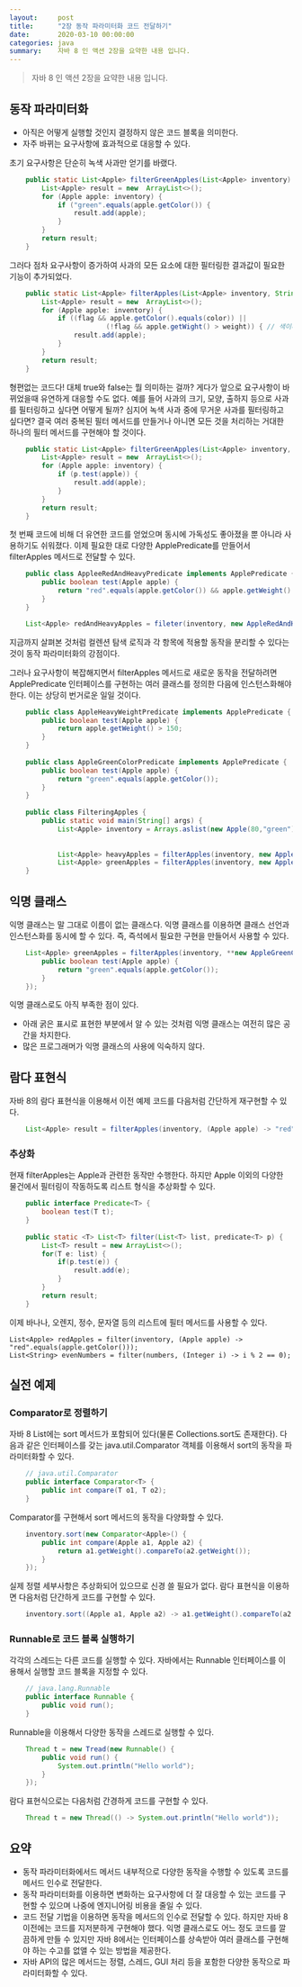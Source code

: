 ```yaml
---
layout:     post
title:      "2장 동작 파라미터화 코드 전달하기"
date:       2020-03-10 00:00:00
categories: java
summary:    자바 8 인 액션 2장을 요약한 내용 입니다.
---
```


> 자바 8 인 액션 2장을 요약한 내용 입니다.

## 동작 파라미터화

- 아직은 어떻게 실행할 것인지 결정하지 않은 코드 블록을 의미한다.
- 자주 바뀌는 요구사항에 효과적으로 대응할 수 있다.

초기 요구사항은 단순히 녹색 사과만 얻기를 바랬다. 
```java
    public static List<Apple> filterGreenApples(List<Apple> inventory) {
    	List<Apple> result = new  ArrayList<>();
    	for (Apple apple: inventory) {
    		if ("green".equals(apple.getColor()) {
    			result.add(apple);
    		}
    	}
    	return result;
    }
```

그러다 점차 요구사항이 증가하여 사과의 모든 요소에 대한 필터링한 결과값이 필요한 기능이 추가되었다. 
```java
    public static List<Apple> filterApples(List<Apple> inventory, String color, int weight, boolean flag) {
    	List<Apple> result = new  ArrayList<>();
    	for (Apple apple: inventory) {
    		if ((flag && apple.getColor().equals(color)) ||
    					(!flag && apple.getWight() > weight)) { // 색이나 무게에 따라 필터링 한다. 
    			result.add(apple);
    		}
    	}
    	return result;
    }
```

형편없는 코드다! 대체 true와 false는 뭘 의미하는 걸까? 게다가 앞으로 요구사항이 바뀌었을때 유연하게 대응할 수도 없다. 
예를 들어 사과의 크기, 모양, 출하지 등으로 사과를 필터링하고 싶다면 어떻게 될까? 심지어 녹색 사과 중에 무거운 사과를 필터링하고 싶다면? 결국 여러 중복된 필터 메서드를 만들거나 아니면 모든 것을 처리하는 거대한 하나의 필터 메서드를 구현해야 할 것이다. 
```java
    public static List<Apple> filterGreenApples(List<Apple> inventory, ApplePredicate p) {
    	List<Apple> result = new  ArrayList<>();
    	for (Apple apple: inventory) {
    		if (p.test(apple)) {
    			result.add(apple);
    		}
    	}
    	return result;
    }
```
첫 번째 코드에 비해 더 유연한 코드를 얻었으며 동시에 가독성도 좋아졌을 뿐 아니라 사용하기도 쉬워졌다. 이제 필요한 대로 다양한 ApplePredicate를 만들어서 filterApples 메서드로 전달할 수 있다. 
```java
    public class AppleeRedAndHeavyPredicate implements ApplePredicate {
    	public boolean test(Apple apple) {
    		return "red".equals(apple.getColor()) && apple.getWeight() > 150;
    	}
    }

    List<Apple> redAndHeavyApples = fileter(inventory, new AppleRedAndHeavyPredicate());
```
지금까지 살펴본 것처럼 컬렌션 탐색 로직과 각 항목에 적용할 동작을 분리할 수 있다는 것이 동작 파라미터화의 강점이다. 

그러나 요구사항이 복잡해지면서 filterApples 메서드로 새로운 동작을 전달하려면 ApplePredicate 인터페이스를 구현하는 여러 클래스를 정의한 다음에 인스턴스화해야 한다. 이는 상당히 번거로운 일일 것이다. 
```java
    public class AppleHeavyWeightPredicate implements ApplePredicate {
    	public boolean test(Apple apple) {
    		return apple.getWeight() > 150;
    	}
    }
    
    public class AppleGreenColorPredicate implements ApplePredicate {
    	public boolean test(Apple apple) {
    		return "green".equals(apple.getColor());
    	}
    }
    
    public class FilteringApples {
    	public static void main(String[] args) {
    		List<Apple> inventory = Arrays.aslist(new Apple(80,"green"),
    																					new Apple(155, "green"),
    																					new Apple(120, "red"));
    		List<Apple> heavyApples = filterApples(inventory, new AppleHeavyWeightPredicate());
    		List<Apple> greenApples = filterApples(inventory, new AppleGreenColorPredicate ());
    }
```
## 익명 클래스

익명 클래스는 말 그대로 이름이 없는 클래스다. 익명 클래스를 이용하면 클래스 선언과 인스턴스화를 동시에 할 수 있다. 즉, 즉석에서 필요한 구현을 만들어서 사용할 수 있다. 
```java
    List<Apple> greenApples = filterApples(inventory, **new AppleGreenColorPredicate() {**
    	public boolean test(Apple apple) {
    		return "green".equals(apple.getColor());
    	}
    });
```

익명 클래스로도 아직 부족한 점이 있다. 

- 아래 굵은 표시로 표현한 부분에서 알 수 있는 것처럼 익명 클래스는 여전히 많은 공간을 차지한다.
- 많은 프로그래머가 익명 클래스의 사용에 익숙하지 않다.

## 람다 표현식

자바 8의 람다 표현식을 이용해서 이전 예제 코드를 다음처럼 간단하게 재구현할 수 있다. 
```java
    List<Apple> result = filterApples(inventory, (Apple apple) -> "red".equals(apple.getColor));
```

### 추상화

현재 filterApples는 Apple과 관련한 동작만 수행한다. 하지만 Apple 이외의 다양한 물건에서 필터링이 작동하도록 리스트 형식을 추상화할 수 있다. 
```java
    public interface Predicate<T> {
    	boolean test(T t);
    }
    
    public static <T> List<T> filter(List<T> list, predicate<T> p) {
    	List<T> result = new ArrayList<>();
    	for(T e: list) {
    		if(p.test(e)) {
    			result.add(e);
    		}
    	}
    	return result;
    }	
```

이제 바나나, 오렌지, 정수, 문자열 등의 리스트에 필터 메서드를 사용할 수 있다. 

    List<Apple> redApples = filter(inventory, (Apple apple) -> "red".equals(apple.getColor()));
    List<String> evenNumbers = filter(numbers, (Integer i) -> i % 2 == 0);

## 실전 예제

### Comparator로 정렬하기

자바 8 List에는 sort 메서드가 포함되어 있다(물론 Collections.sort도 존재한다). 다음과 같은 인터페이스를 갖는 java.util.Comparator 객체를 이용해서 sort의 동작을 파라미터화할 수 있다. 
```java
    // java.util.Comparator
    public interface Comparator<T> {
    	public int compare(T o1, T o2);
    }
```

Comparator를 구현해서 sort 메서드의 동작을 다양화할 수 있다. 
```java
    inventory.sort(new Comparator<Apple>() {
    	public int compare(Apple a1, Apple a2) {
    		return a1.getWeight().compareTo(a2.getWeight());
    	}
    });
```

실제 정렬 세부사항은 추상화되어 있으므로 신경 쓸 필요가 없다. 람다 표현식을 이용하면 다음처럼 단간하게 코드를 구현할 수 있다. 
```java
    inventory.sort((Apple a1, Apple a2) -> a1.getWeight().compareTo(a2.getWeight()));
```

### Runnable로 코드 블록 실행하기

각각의 스레드는 다른 코드를 실행할 수 있다. 자바에서는 Runnable 인터페이스를 이용해서 실행할 코드 블록을 지정할 수 있다. 
```java
    // java.lang.Runnable
    public interface Runnable {
    	public void run();
    }
```

Runnable을 이용해서 다양한 동작을 스레드로 실행할 수 있다. 
```java
    Thread t = new Tread(new Runnable() {
    	public void run() {
    		System.out.println("Hello world");
    	}
    });
```
람다 표현식으로는 다음처럼 간경하게 코드를 구현할 수 있다. 
```java
    Thread t = new Thread(() -> System.out.println("Hello world"));
```
## 요약

- 동작 파라미터화에서드 메서드 내부적으로 다양한 동작을 수행할 수 있도록 코드를 메서드 인수로 전달한다.
- 동작 파라미터화를 이용하면 변화하는 요구사항에 더 잘 대응할 수 있는 코드를 구현할 수 있으며 나중에 엔지니어링 비용을 줄일 수 있다.
- 코드 전달 기법을 이용하면 동작을 메서드의 인수로 전달할 수 있다. 하지만 자바 8 이전에는 코드를 지저분하게 구현해야 했다. 익명 클래스로도 어느 정도 코드를 깔끔하게 만들 수 있지만 자바 8에서는 인터페이스를 상속받아 여러 클래스를 구현해야 하는 수고를 없앨 수 있는 방법을 제공한다.
- 자바 API의 많은 메서드는 정렬, 스레드, GUI 처리 등을 포함한 다양한 동작으로 파라미터화할 수 있다.
